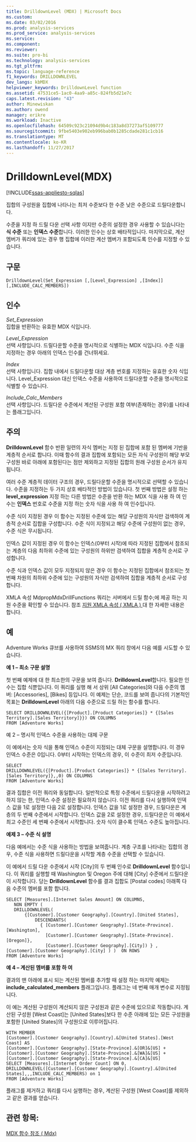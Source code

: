 ```yaml
---
title: DrilldownLevel (MDX) | Microsoft Docs
ms.custom: 
ms.date: 03/02/2016
ms.prod: analysis-services
ms.prod_service: analysis-services
ms.service: 
ms.component: 
ms.reviewer: 
ms.suite: pro-bi
ms.technology: analysis-services
ms.tgt_pltfrm: 
ms.topic: language-reference
f1_keywords: DRILLDOWNLEVEL
dev_langs: kbMDX
helpviewer_keywords: DrilldownLevel function
ms.assetid: 47531ce5-1ac0-4aa9-a85c-824fb5d21e7c
caps.latest.revision: "43"
author: Minewiskan
ms.author: owend
manager: erikre
ms.workload: Inactive
ms.openlocfilehash: 64509c923c21094d9b4c183a8d37273af5109777
ms.sourcegitcommit: 9fbe5403e902eb996bab0b1285cdade281c1cb16
ms.translationtype: MT
ms.contentlocale: ko-KR
ms.lasthandoff: 11/27/2017
---
```

# <a name="drilldownlevel-mdx"></a>DrilldownLevel(MDX)
[!INCLUDE[ssas-appliesto-sqlas](../includes/ssas-appliesto-sqlas.md)]

  집합의 구성원을 집합에 나타나는 최저 수준보다 한 수준 낮은 수준으로 드릴다운합니다.  
  
 수준을 지정 하 드릴 다운 선택 사항 이지만 수준의 설정한 경우 사용할 수 있습니다는 **식 수준** 또는 **인덱스 수준**합니다. 이러한 인수는 상호 배타적입니다. 마지막으로, 계산 멤버가 쿼리에 있는 경우 행 집합에 이러한 계산 멤버가 포함되도록 인수를 지정할 수 있습니다.  
  
## <a name="syntax"></a>구문  
  
```  
DrilldownLevel(Set_Expression [,[Level_Expression] ,[Index]] [,INCLUDE_CALC_MEMBERS])  
```  
  
## <a name="arguments"></a>인수  
 *Set_Expression*  
 집합을 반환하는 유효한 MDX 식입니다.  
  
 *Level_Expression*  
 선택 사항입니다. 드릴다운할 수준을 명시적으로 식별하는 MDX 식입니다. 수준 식을 지정하는 경우 아래의 인덱스 인수를 건너뛰세요.  
  
 *Index*  
 선택 사항입니다. 집합 내에서 드릴다운할 대상 계층 번호를 지정하는 유효한 숫자 식입니다. Level_Expression 대신 인덱스 수준을 사용하여 드릴다운할 수준을 명시적으로 식별할 수 있습니다.  
  
 *Include_Calc_Members*  
 선택 사항입니다. 드릴다운 수준에서 계산된 구성원 포함 여부(존재하는 경우)를 나타내는 플래그입니다.  
  
## <a name="remarks"></a>주의  
 **DrilldownLevel** 함수 반환 일련의 자식 멤버는 지정 된 집합에 포함 된 멤버에 기반을 계층적 순서로 합니다. 이때 함수의 결과 집합에 포함되는 모든 자식 구성원이 해당 부모 구성원 바로 아래에 포함된다는 점만 제외하고 지정된 집합의 원래 구성원 순서가 유지됩니다.  
  
 여러 수준 계층적 데이터 구조의 경우, 드릴다운할 수준을 명시적으로 선택할 수 있습니다. 수준을 지정하는 두 가지 상호 배타적인 방법이 있습니다. 첫 번째 방법은 설정 하는 **level_expression** 지정 하는 다른 방법은 수준을 반환 하는 MDX 식을 사용 하 여 인수는 **인덱스** 번호로 수준을 지정 하는 숫자 식을 사용 하 여 인수입니다.  
  
 수준 식이 지정된 경우 이 함수는 지정된 수준에 있는 해당 구성원의 자식만 검색하여 계층적 순서로 집합을 구성합니다. 수준 식이 지정되고 해당 수준에 구성원이 없는 경우, 수준 식은 무시됩니다.  
  
 인덱스 값이 지정된 경우 이 함수는 인덱스(0부터 시작)에 따라 지정된 집합에서 참조되는 계층의 다음 최하위 수준에 있는 구성원의 하위만 검색하여 집합을 계층적 순서로 구성합니다.  
  
 수준 식과 인덱스 값이 모두 지정되지 않은 경우 이 함수는 지정된 집합에서 참조되는 첫 번째 차원의 최하위 수준에 있는 구성원의 자식만 검색하여 집합을 계층적 순서로 구성합니다.  
  
 XMLA 속성 MdpropMdxDrillFunctions 쿼리는 서버에서 드릴 함수;에 제공 하는 지원 수준을 확인할 수 있습니다. 참조 [지원 XMLA 속성 &#40; XMLA &#41; ](../analysis-services/xmla/xml-elements-properties/propertylist-element-supported-xmla-properties.md) 대 한 자세한 내용은 합니다.  
  
## <a name="examples"></a>예  
 Adventure Works 큐브를 사용하여 SSMS의 MX 쿼리 창에서 다음 예를 시도할 수 있습니다.  
  
 **예 1 – 최소 구문 설명**  
  
 첫 번째 예제에 대 한 최소한의 구문을 보여 줍니다. **DrilldownLevel**합니다. 필요한 인수는 집합 식뿐입니다. 이 쿼리를 실행 해 서 상위 [All Categories]와 다음 수준의 멤버: [Accessories], [Bikes] 등입니다. 이 예제는 단순, 코드를 보여 줍니다의 기본적인 목표는 **DrilldownLevel** 아래의 다음 수준으로 드릴 하는 함수를 합니다.  
  
```  
SELECT DRILLDOWNLEVEL({[Product].[Product Categories]} * {[Sales Territory].[Sales Territory]}}) ON COLUMNS  
FROM [Adventure Works]  
```  
  
 예 2 – 명시적 인덱스 수준을 사용하는 대체 구문  
  
 이 예에서는 숫자 식을 통해 인덱스 수준이 지정되는 대체 구문을 설명합니다. 이 경우 인덱스 수준은 0입니다. 0부터 시작하는 인덱스의 경우, 이 수준이 최저 수준입니다.  
  
```  
SELECT  
DRILLDOWNLEVEL({[Product].[Product Categories]} * {[Sales Territory].[Sales Territory]},,0) ON COLUMNS  
FROM [Adventure Works]  
```  
  
 결과 집합은 이전 쿼리와 동일합니다. 일반적으로 특정 수준에서 드릴다운을 시작하려고 하지 않는 한, 인덱스 수준 설정은 필요하지 않습니다. 이전 쿼리를 다시 실행하여 인덱스 값을 1로 설정한 다음 2로 설정합니다. 인덱스 값을 1로 설정한 경우, 드릴다운은 계층의 두 번째 수준에서 시작합니다. 인덱스 값을 2로 설정한 경우, 드릴다운은 이 예에서 최고 수준인 세 번째 수준에서 시작합니다. 숫자 식이 클수록 인덱스 수준도 높아집니다.  
  
 **예제 3 – 수준 식 설명**  
  
 다음 예에서는 수준 식을 사용하는 방법을 보여줍니다. 계층 구조를 나타내는 집합의 경우, 수준 식을 사용하면 드릴다운을 시작할 계층 수준을 선택할 수 있습니다.  
  
 이 예에서 드릴 다운 수준에서 시작 [City]의 두 번째 인수로 **DrilldownLevel** 함수입니다. 이 쿼리를 실행할 때 Washington 및 Oregon 주에 대해 [City] 수준에서 드릴다운이 시작합니다. 당는 **DrilldownLevel** 함수를 결과 집합도 [Postal codes] 아래쪽 다음 수준의 멤버를 포함 합니다.  
  
```  
SELECT [Measures].[Internet Sales Amount] ON COLUMNS,  
   NON EMPTY (  
   DRILLDOWNLEVEL(  
       {[Customer].[Customer Geography].[Country].[United States],  
           DESCENDANTS(  
             { [Customer].[Customer Geography].[State-Province].[Washington],    
               [Customer].[Customer Geography].[State-Province].[Oregon]},   
               [Customer].[Customer Geography].[City]) } ,  
[Customer].[Customer Geography].[City] ) )  ON ROWS  
FROM [Adventure Works]  
```  
  
 **예 4 – 계산된 멤버를 포함 하 여**  
  
 결과의 맨 아래에 표시 되는 계산된 멤버를 추가할 때 설정 하는 마지막 예제는 **include_calculated_members** 플래그입니다. 플래그는 네 번째 매개 변수로 지정됩니다.  
  
 이 예는 계산된 구성원이 계산되지 않은 구성원과 같은 수준에 있으므로 작동합니다. 계산된 구성원 [West Coast]는 [United States]보다 한 수준 아래에 있는 모든 구성원을 포함한 [United States]의 구성원으로 이루어집니다.  
  
```  
WITH MEMBER   
[Customer].[Customer Geography].[Country].&[United States].[West Coast] AS  
[Customer].[Customer Geography].[State-Province].&[OR]&[US] +  
[Customer].[Customer Geography].[State-Province].&[WA]&[US] +  
[Customer].[Customer Geography].[State-Province].&[CA]&[US]  
SELECT [Measures].[Internet Order Count] ON 0,  
DRILLDOWNLEVEL([Customer].[Customer Geography].[Country].&[United States],,,INCLUDE_CALC_MEMBERS) on 1  
FROM [Adventure Works]  
```  
  
 플래그를 제거하고 쿼리를 다시 실행하는 경우, 계산된 구성원 [West Coast]를 제외하고 같은 결과를 얻습니다.  
  
## <a name="see-also"></a>관련 항목:  
 [MDX 함수 참조 &#40; Mdx&#41;](../mdx/mdx-function-reference-mdx.md)  
  
  
